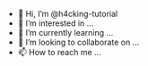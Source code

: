 - 👋 Hi, I’m @h4cking-tutorial
- 👀 I’m interested in ...
- 🌱 I’m currently learning ...
- 💞️ I’m looking to collaborate on ...
- 📫 How to reach me ...

<!---
h4cking-tutorial/h4cking-tutorial is a ✨ special ✨ repository because its `README.md` (this file) appears on your GitHub profile.
You can click the Preview link to take a look at your changes.
--->
